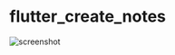 # flutter_create_notes

![screenshot](https://miro.medium.com/max/742/1*0dQNpR0DrpaZfMM8mXsvig.png)
